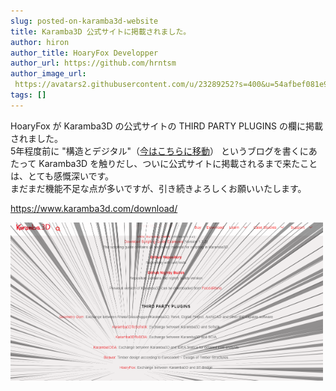 ```yaml
---
slug: posted-on-karamba3d-website
title: Karamba3D 公式サイトに掲載されました。
author: hiron
author_title: HoaryFox Developper
author_url: https://github.com/hrntsm
author_image_url:
 https://avatars2.githubusercontent.com/u/23289252?s=400&u=54afbef081e93b95f772368a02d2be0690ba9287&v=4
tags: []
---
```


HoaryFox が Karamba3D の公式サイトの THIRD PARTY PLUGINS の欄に掲載されました。  
5年程度前に "構造とデジタル"（[今はこちらに移動](https://hiron.dev/article)） というブログを書くにあたって Karamba3D を触りだし、ついに公式サイトに掲載されるまで来たことは、とても感慨深いです。  
まだまだ機能不足な点が多いですが、引き続きよろしくお願いいたします。

https://www.karamba3d.com/download/

![](../images/Blog/post-on-karamba3d.png)